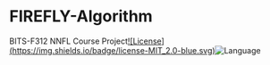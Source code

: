 # FIREFLY-Algorithm
BITS-F312 NNFL Course Project[![License]  (https://img.shields.io/badge/license-MIT_2.0-blue.svg)](LICENSE.md)![Language](https://img.shields.io/badge/language-Python%20%2F%20-blue.svg)

